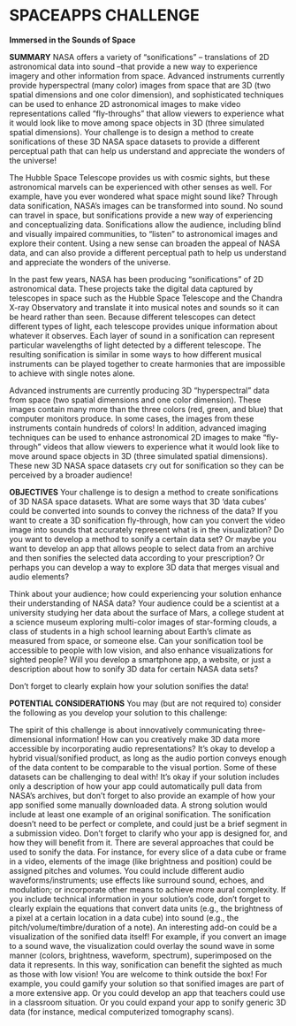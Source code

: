 # SPACEAPPS CHALLENGE
**Immersed in the Sounds of Space**

**SUMMARY**
NASA offers a variety of “sonifications” – translations of 2D astronomical data into sound –that provide a new way to experience imagery and other information from space. Advanced instruments currently provide hyperspectral (many color) images from space that are 3D (two spatial dimensions and one color dimension), and sophisticated techniques can be used to enhance 2D astronomical images to make video representations called “fly-throughs” that allow viewers to experience what it would look like to move among space objects in 3D (three simulated spatial dimensions). Your challenge is to design a method to create sonifications of these 3D NASA space datasets to provide a different perceptual path that can help us understand and appreciate the wonders of the universe!

The Hubble Space Telescope provides us with cosmic sights, but these astronomical marvels can be experienced with other senses as well. For example, have you ever wondered what space might sound like? Through data sonification, NASA’s images can be transformed into sound. No sound can travel in space, but sonifications provide a new way of experiencing and conceptualizing data. Sonifications allow the audience, including blind and visually impaired communities, to “listen” to astronomical images and explore their content. Using a new sense can broaden the appeal of NASA data, and can also provide a different perceptual path to help us understand and appreciate the wonders of the universe.

In the past few years, NASA has been producing “sonifications” of 2D astronomical data. These projects take the digital data captured by telescopes in space such as the Hubble Space Telescope and the Chandra X-ray Observatory and translate it into musical notes and sounds so it can be heard rather than seen. Because different telescopes can detect different types of light, each telescope provides unique information about whatever it observes. Each layer of sound in a sonification can represent particular wavelengths of light detected by a different telescope. The resulting sonification is similar in some ways to how different musical instruments can be played together to create harmonies that are impossible to achieve with single notes alone.

Advanced instruments are currently producing 3D “hyperspectral” data from space (two spatial dimensions and one color dimension). These images contain many more than the three colors (red, green, and blue) that computer monitors produce. In some cases, the images from these instruments contain hundreds of colors! In addition, advanced imaging techniques can be used to enhance astronomical 2D images to make “fly-through” videos that allow viewers to experience what it would look like to move around space objects in 3D (three simulated spatial dimensions). These new 3D NASA space datasets cry out for sonification so they can be perceived by a broader audience!

**OBJECTIVES**
Your challenge is to design a method to create sonifications of 3D NASA space datasets. What are some ways that 3D ‘data cubes’ could be converted into sounds to convey the richness of the data? If you want to create a 3D sonification fly-through, how can you convert the video image into sounds that accurately represent what is in the visualization? Do you want to develop a method to sonify a certain data set? Or maybe you want to develop an app that allows people to select data from an archive and then sonifies the selected data according to your prescription? Or perhaps you can develop a way to explore 3D data that merges visual and audio elements?

Think about your audience; how could experiencing your solution enhance their understanding of NASA data? Your audience could be a scientist at a university studying her data about the surface of Mars, a college student at a science museum exploring multi-color images of star-forming clouds, a class of students in a high school learning about Earth’s climate as measured from space, or someone else. Can your sonification tool be accessible to people with low vision, and also enhance visualizations for sighted people? Will you develop a smartphone app, a website, or just a description about how to sonify 3D data for certain NASA data sets?

Don’t forget to clearly explain how your solution sonifies the data!

**POTENTIAL CONSIDERATIONS**
You may (but are not required to) consider the following as you develop your solution to this challenge:

The spirit of this challenge is about innovatively communicating three-dimensional information! How can you creatively make 3D data more accessible by incorporating audio representations?
It’s okay to develop a hybrid visual/sonified product, as long as the audio portion conveys enough of the data content to be comparable to the visual portion.
Some of these datasets can be challenging to deal with! It’s okay if your solution includes only a description of how your app could automatically pull data from NASA’s archives, but don’t forget to also provide an example of how your app sonified some manually downloaded data.
A strong solution would include at least one example of an original sonification. The sonification doesn’t need to be perfect or complete, and could just be a brief segment in a submission video.
Don’t forget to clarify who your app is designed for, and how they will benefit from it.
There are several approaches that could be used to sonify the data. For instance, for every slice of a data cube or frame in a video, elements of the image (like brightness and position) could be assigned pitches and volumes. You could include different audio waveforms/instruments; use effects like surround sound, echoes, and modulation; or incorporate other means to achieve more aural complexity.
If you include technical information in your solution’s code, don’t forget to clearly explain the equations that convert data units (e.g., the brightness of a pixel at a certain location in a data cube) into sound (e.g., the pitch/volume/timbre/duration of a note).
An interesting add-on could be a visualization of the sonified data itself! For example, if you convert an image to a sound wave, the visualization could overlay the sound wave in some manner (colors, brightness, waveform, spectrum), superimposed on the data it represents. In this way, sonification can benefit the sighted as much as those with low vision!
You are welcome to think outside the box! For example, you could gamify your solution so that sonified images are part of a more extensive app. Or you could develop an app that teachers could use in a classroom situation. Or you could expand your app to sonify generic 3D data (for instance, medical computerized tomography scans).

